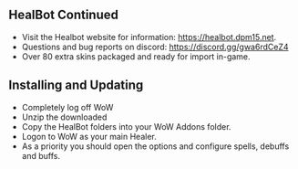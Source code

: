 HealBot Continued
-----------------

  - Visit the Healbot website for information: https://healbot.dpm15.net.
  - Questions and bug reports on discord:  https://discord.gg/gwa6rdCeZ4
  - Over 80 extra skins packaged and ready for import in-game.


Installing and Updating
-----------------------
  - Completely log off WoW
  - Unzip the downloaded
  - Copy the HealBot folders into your WoW Addons folder.
  - Logon to WoW as your main Healer.
  - As a priority you should open the options and configure spells, debuffs and buffs.
